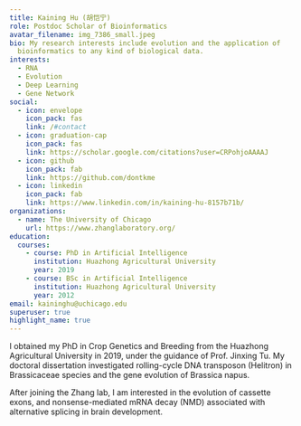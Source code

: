 ```yaml
---
title: Kaining Hu (胡恺宁)
role: Postdoc Scholar of Bioinformatics
avatar_filename: img_7386_small.jpeg
bio: My research interests include evolution and the application of
  bioinformatics to any kind of biological data.
interests:
  - RNA
  - Evolution
  - Deep Learning
  - Gene Network
social:
  - icon: envelope
    icon_pack: fas
    link: /#contact
  - icon: graduation-cap
    icon_pack: fas
    link: https://scholar.google.com/citations?user=CRPohjoAAAAJ
  - icon: github
    icon_pack: fab
    link: https://github.com/dontkme
  - icon: linkedin
    icon_pack: fab
    link: https://www.linkedin.com/in/kaining-hu-8157b71b/
organizations:
  - name: The University of Chicago
    url: https://www.zhanglaboratory.org/
education:
  courses:
    - course: PhD in Artificial Intelligence
      institution: Huazhong Agricultural University
      year: 2019
    - course: BSc in Artificial Intelligence
      institution: Huazhong Agricultural University
      year: 2012
email: kaininghu@uchicago.edu
superuser: true
highlight_name: true
---
```

I obtained my PhD in Crop Genetics and Breeding from the Huazhong Agricultural University in 2019, under the guidance of Prof. Jinxing Tu. My doctoral dissertation investigated rolling-cycle DNA transposon (Helitron) in Brassicaceae species and the gene evolution of Brassica napus. 

After joining the Zhang lab, I am interested in the evolution of cassette exons, and nonsense-mediated mRNA decay (NMD) associated with alternative splicing in brain development.